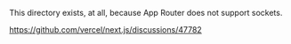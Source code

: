 This directory exists, at all, because App Router does not support sockets.

https://github.com/vercel/next.js/discussions/47782